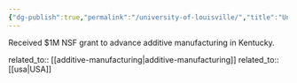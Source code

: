 ```yaml
---
{"dg-publish":true,"permalink":"/university-of-louisville/","title":"University of Louisville"}
---
```



Received $1M NSF grant to advance additive manufacturing in Kentucky.

related_to:: [[additive-manufacturing\|additive-manufacturing]]
related_to:: [[usa\|USA]]
